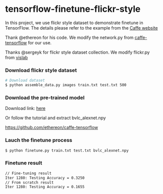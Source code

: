 # tensorflow-finetune-flickr-style

In this project, we use flickr style dataset to demonstrate finetune in TensorFlow.
The details please refer to the example from the [Caffe website](http://caffe.berkeleyvision.org/gathered/examples/finetune_flickr_style.html)

Thank @ethereon for his code. We modify the network.py from [caffe-tensorflow](https://github.com/ethereon/caffe-tensorflow) for our use.

Thanks @sergeyk for flickr style dataset collection. We modify flickr.py from [vislab](https://github.com/sergeyk/vislab)


### Download flickr style dataset

```sh
# Download dataset
$ python assemble_data.py images train.txt test.txt 500
```

### Download the pre-trained model

Download link: [here](https://drive.google.com/open?id=0B1TxGXQOCIQQME1peW9USXBDME0)

Or follow the tutorial and extract bvlc_alexnet.npy

https://github.com/ethereon/caffe-tensorflow


### Lauch the finetune process

```sh
$ python finetune.py train.txt test.txt bvlc_alexnet.npy
```

### Finetune result

```sh
// Fine-tuning result
Iter 1280: Testing Accuracy = 0.3250
// From scratch result
Iter 1280: Testing Accuracy = 0.1655
```
